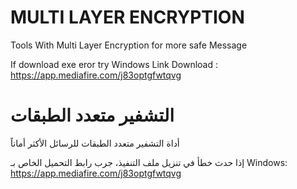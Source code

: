 # MULTI LAYER ENCRYPTION
 Tools With Multi Layer Encryption for more safe Message

If download exe eror try Windows Link Download : https://app.mediafire.com/j83optgfwtqvg

# التشفير متعدد الطبقات
أداة التشفير متعدد الطبقات للرسائل الأكثر أماناً

إذا حدث خطأ في تنزيل ملف التنفيذ، جرب رابط التحميل الخاص بـ Windows:
https://app.mediafire.com/j83optgfwtqvg
